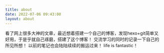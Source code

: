 ```yaml
---
title: about
date: 2022-07-06 09:43:00
layout: about
---
```

看了网上很多大神的文章，最近想着搭建一个自己的博客，发现hexo+git简单又好用，于是乎就自己琢磨，搭建了这个博客！
交流学习的同时的记录一下自己的所见所想！
以前的笔记也会陆陆续续的搬运过来！
life is fantastic！